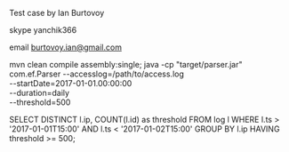 
  Test case by Ian Burtovoy
  
  skype yanchik366
  
  email burtovoy.ian@gmail.com
 
 
  mvn clean compile assembly:single; java -cp "target/parser.jar"  com.ef.Parser --accesslog=/path/to/access.log \
  --startDate=2017-01-01.00:00:00 \
  --duration=daily \
  --threshold=500
  
  
  SELECT DISTINCT l.ip, COUNT(l.id) as threshold
  FROM log l
  WHERE l.ts > '2017-01-01T15:00'
    AND l.ts < '2017-01-02T15:00'
  GROUP BY l.ip
  HAVING threshold >= 500;

